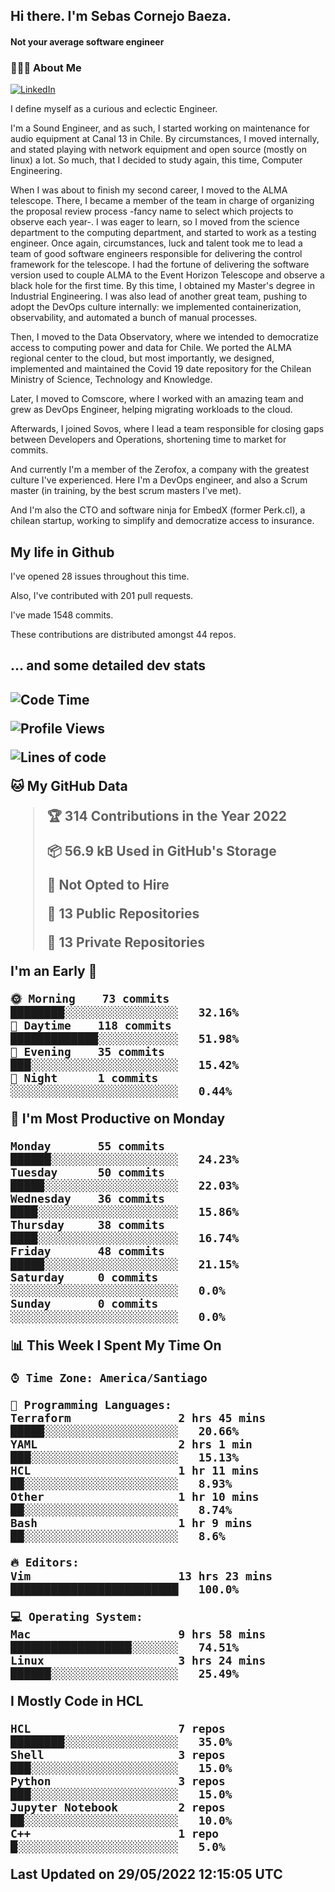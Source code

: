 <h2> Hi there.  I'm Sebas Cornejo Baeza.</h2>
<h4> Not your average software engineer</h4>
<h3> 👨🏻‍💻 About Me </h3>
<a href="http://linkedin.com/in/sebastian-cornejo-baeza/"><img alt="LinkedIn" src="https://img.shields.io/badge/Sebas%20Cornejo%20-informational?style=appveyor&logo=linkedin"></a>


I define myself as a curious and eclectic Engineer.

I'm a Sound Engineer, and as such, I started working on maintenance for audio equipment at Canal 13 in Chile.
By circumstances, I moved internally, and stated playing with network equipment and open source (mostly on linux) 
a lot. So much, that I decided to study again, this time, Computer Engineering.

When I was about to finish my second career, I moved to the ALMA telescope. There, I became a member of the team
in charge of organizing the proposal review process -fancy name to select which projects to observe each year-. 
I was eager to learn, so I moved from the science department to the computing department, and started to work as 
a testing engineer. Once again, circumstances, luck and talent took me to lead a team of good software engineers 
responsible for delivering the control framework for the telescope. I had the fortune of delivering the software
version used to couple ALMA to the Event Horizon Telescope and observe a black hole for the first time.
By this time, I obtained my Master's degree in Industrial Engineering.
I was also lead of another great team, pushing to adopt the DevOps culture internally: we implemented containerization, observability, and automated a bunch of manual processes.

Then, I moved to the Data Observatory, where we intended to democratize access to computing power
and data for Chile. We ported the ALMA regional center to the cloud, but most importantly, we designed, implemented
and maintained the Covid 19 date repository for the Chilean Ministry of Science, Technology and Knowledge.

Later, I moved to Comscore, where I worked with an amazing team and grew as DevOps Engineer, helping migrating workloads to the cloud.

Afterwards, I joined Sovos, where I lead a team responsible for closing gaps between Developers and Operations, shortening time to market for commits.

And currently I'm a member of the Zerofox, a company with the greatest culture I've experienced. Here I'm a DevOps
engineer, and also a Scrum master (in training, by the best scrum masters I've met).
 
And I'm also the CTO and software ninja for EmbedX (former Perk.cl), a chilean startup, working to simplify and democratize access to insurance.

<h2> My life in Github </h2>

I've opened 28 issues throughout this time.

Also, I've contributed with 201 pull requests.

I've made 1548 commits.

These contributions are distributed amongst 44 repos.

<h2>... and some detailed dev stats<h2>

<!--START_SECTION:waka-->
![Code Time](http://img.shields.io/badge/Code%20Time-0%20secs-blue)

![Profile Views](http://img.shields.io/badge/Profile%20Views-22-blue)

![Lines of code](https://img.shields.io/badge/From%20Hello%20World%20I%27ve%20Written-604%20Thousand%20lines%20of%20code-blue)

**🐱 My GitHub Data** 

> 🏆 314 Contributions in the Year 2022
 > 
> 📦 56.9 kB Used in GitHub's Storage 
 > 
> 🚫 Not Opted to Hire
 > 
> 📜 13 Public Repositories 
 > 
> 🔑 13 Private Repositories  
 > 
**I'm an Early 🐤** 

```text
🌞 Morning    73 commits     ████████░░░░░░░░░░░░░░░░░   32.16% 
🌆 Daytime    118 commits    █████████████░░░░░░░░░░░░   51.98% 
🌃 Evening    35 commits     ███░░░░░░░░░░░░░░░░░░░░░░   15.42% 
🌙 Night      1 commits      ░░░░░░░░░░░░░░░░░░░░░░░░░   0.44%

```
📅 **I'm Most Productive on Monday** 

```text
Monday       55 commits     ██████░░░░░░░░░░░░░░░░░░░   24.23% 
Tuesday      50 commits     █████░░░░░░░░░░░░░░░░░░░░   22.03% 
Wednesday    36 commits     ████░░░░░░░░░░░░░░░░░░░░░   15.86% 
Thursday     38 commits     ████░░░░░░░░░░░░░░░░░░░░░   16.74% 
Friday       48 commits     █████░░░░░░░░░░░░░░░░░░░░   21.15% 
Saturday     0 commits      ░░░░░░░░░░░░░░░░░░░░░░░░░   0.0% 
Sunday       0 commits      ░░░░░░░░░░░░░░░░░░░░░░░░░   0.0%

```


📊 **This Week I Spent My Time On** 

```text
⌚︎ Time Zone: America/Santiago

💬 Programming Languages: 
Terraform                2 hrs 45 mins       █████░░░░░░░░░░░░░░░░░░░░   20.66% 
YAML                     2 hrs 1 min         ███░░░░░░░░░░░░░░░░░░░░░░   15.13% 
HCL                      1 hr 11 mins        ██░░░░░░░░░░░░░░░░░░░░░░░   8.93% 
Other                    1 hr 10 mins        ██░░░░░░░░░░░░░░░░░░░░░░░   8.74% 
Bash                     1 hr 9 mins         ██░░░░░░░░░░░░░░░░░░░░░░░   8.6%

🔥 Editors: 
Vim                      13 hrs 23 mins      █████████████████████████   100.0%

💻 Operating System: 
Mac                      9 hrs 58 mins       ██████████████████░░░░░░░   74.51% 
Linux                    3 hrs 24 mins       ██████░░░░░░░░░░░░░░░░░░░   25.49%

```

**I Mostly Code in HCL** 

```text
HCL                      7 repos             ████████░░░░░░░░░░░░░░░░░   35.0% 
Shell                    3 repos             ███░░░░░░░░░░░░░░░░░░░░░░   15.0% 
Python                   3 repos             ███░░░░░░░░░░░░░░░░░░░░░░   15.0% 
Jupyter Notebook         2 repos             ██░░░░░░░░░░░░░░░░░░░░░░░   10.0% 
C++                      1 repo              █░░░░░░░░░░░░░░░░░░░░░░░░   5.0%

```



 Last Updated on 29/05/2022 12:15:05 UTC
<!--END_SECTION:waka-->

